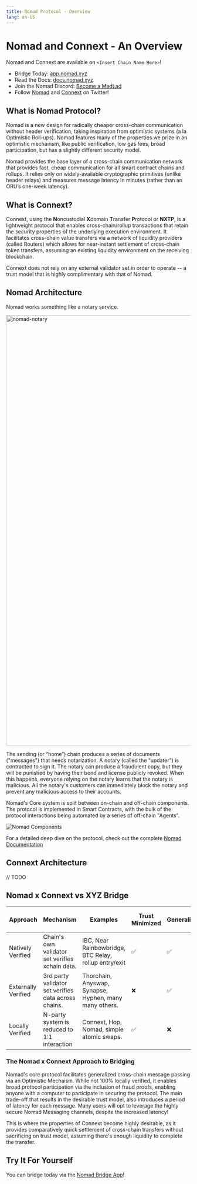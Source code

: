 ```yaml
---
title: Nomad Protocol - Overview
lang: en-US
---
```


# Nomad and Connext - An Overview 

Nomad and Connext are available on `<Insert Chain Name Here>`! 

- Bridge Today: [app.nomad.xyz](https://app.nomad.xyz)
- Read the Docs: [docs.nomad.xyz](https://docs.nomad.xyz)
- Join the Nomad Discord: [Become a MadLad](https://discord.gg/nomadxyz)
- Follow [Nomad](https://twitter.com/nomadxyz_) and [Connext](https://twitter.com/ConnextNetwork) on Twitter!

## What is Nomad Protocol? 

Nomad is a new design for radically cheaper cross-chain communication without header verification, taking inspiration from optimistic systems (a la Optimistic Roll-ups). Nomad features many of the properties we prize in an optimistic mechanism, like public verification, low gas fees, broad participation, but has a slightly different security model.

Nomad provides the base layer of a cross-chain communication network that provides fast, cheap communication for all smart contract chains and rollups. It relies only on widely-available cryptographic primitives (unlike header relays) and measures message latency in minutes (rather than an ORU’s one-week latency).

## What is Connext? 

Connext, using the **N**oncustodial **X**domain **T**ransfer **P**rotocol or **NXTP**, is a lightweight protocol that enables cross-chain/rollup transactions that retain the security properties of the underlying execution environment. It facilitates cross-chain value transfers via a network of liquidity providers (called Routers) which allows for near-instant settlement of cross-chain token transfers, assuming an existing liquidity environment on the receiving blockchain.

Connext does not rely on any external validator set in order to operate -- a trust model that is highly complimentary with that of Nomad. 


## Nomad Architecture 

Nomad works something like a notary service.

<img width="1172" alt="nomad-notary" src="https://user-images.githubusercontent.com/2653576/115466701-4a3c9880-a1e5-11eb-87e3-ae1cbab49b0b.png"/>

The sending (or “home”) chain produces a series of documents ("messages") that needs notarization. A notary (called the “updater”) is contracted to sign it. The notary can produce a fraudulent copy, but they will be punished by having their bond and license publicly revoked. When this happens, everyone relying on the notary learns that the notary is malicious. All the notary's customers can immediately block the notary and prevent any malicious access to their accounts.

Nomad's Core system is split between on-chain and off-chain components. The protocol is implemented in Smart Contracts, with the bulk of the protocol interactions being automated by a series of off-chain "Agents". 

![Nomad Components](/Nomad-Architecture.png)

For a detailed deep dive on the protocol, check out the complete [Nomad Documentation](https://docs.nomad.xyz/)

## Connext Architecture

// TODO

## Nomad x Connext vs XYZ Bridge

| Approach            | Mechanism                                            | Examples                                               | Trust Minimized | Generalized | Cheap/Fast to Implement |
| ------------------- | ---------------------------------------------------- | ------------------------------------------------------ | --------------- | ----------- | ----------------------- |
| Natively Verified   | Chain's own validator set verifies xchain data.      | IBC, Near Rainbowbridge, BTC Relay, rollup entry/exit  | ✅              | ✅          | ❌                      |
| Externally Verified | 3rd party validator set verifies data across chains. | Thorchain, Anyswap, Synapse, Hyphen, many many others. | ❌              | ✅          | ✅                      |
| Locally Verified    | N-party system is reduced to 1:1 interaction         | Connext, Hop, Nomad, simple atomic swaps.                     | ✅              | ❌          | ✅                      |

### The Nomad x Connext Approach to Bridging

Nomad's core protocol facilitates generalized cross-chain message passing via an Optimistic Mechaism. While not 100% locally verified, it enables broad protocol participation via the inclusion of fraud proofs, enabling anyone with a computer to participate in securing the protocol. The main trade-off that results in the desirable trust model, also introduces a period of latency for each message. Many users will opt to leverage the highly secure Nomad Messaging channels, despite the increased latency!

This is where the properties of Connext become highly desirable, as it provides comparatively quick settlement of cross-chain transfers without sacrificing on trust model, assuming there's enough liquidity to complete the transfer.

## Try It For Yourself

You can bridge today via the [Nomad Bridge App](https://app.nomad.xyz)!